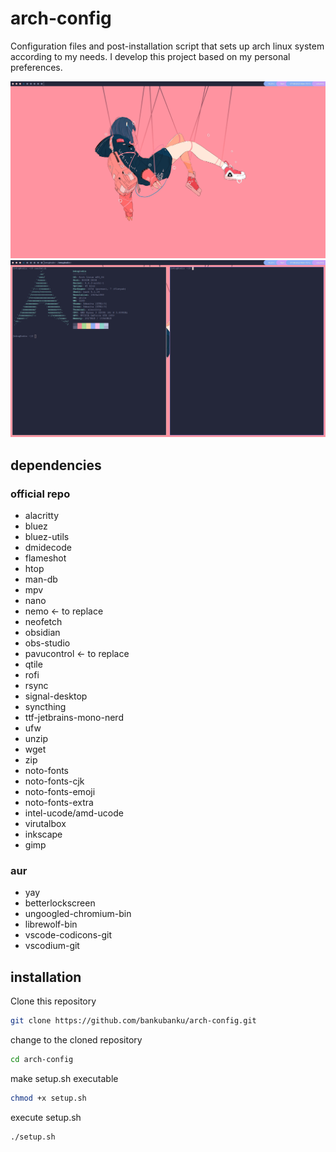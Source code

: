 # arch-config 
Configuration files and post-installation script that sets up arch linux system according to my needs. I develop this project based on my personal preferences.  

![Screenshot showing wallpaper and UI without any apps opened](screenshots/ss2.png)
![Screenshot showing to terminal emulators opened](screenshots/ss1.png)

## dependencies
### official repo
- alacritty
- bluez
- bluez-utils
- dmidecode
- flameshot
- htop
- man-db
- mpv
- nano
- nemo <- to replace
- neofetch
- obsidian
- obs-studio 
- pavucontrol <- to replace
- qtile
- rofi
- rsync
- signal-desktop
- syncthing
- ttf-jetbrains-mono-nerd
- ufw
- unzip
- wget
- zip
- noto-fonts
- noto-fonts-cjk
- noto-fonts-emoji
- noto-fonts-extra
- intel-ucode/amd-ucode
- virutalbox
- inkscape 
- gimp

### aur 
- yay
- betterlockscreen
- ungoogled-chromium-bin
- librewolf-bin
- vscode-codicons-git
- vscodium-git


## installation
Clone this repository
```bash
git clone https://github.com/bankubanku/arch-config.git 
```
change to the cloned repository
```bash
cd arch-config
```
make setup.sh executable
```bash
chmod +x setup.sh
```
execute setup.sh
```bash
./setup.sh
```
